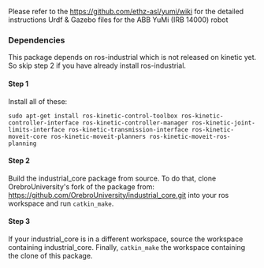 Please refer to the https://github.com/ethz-asl/yumi/wiki for the detailed instructions
Urdf & Gazebo files for the ABB YuMi (IRB 14000) robot

### Dependencies
This package depends on ros-industrial which is not released on kinetic yet. So skip step 2 if you have already install ros-industrial.

#### Step 1
Install all of these:
```
sudo apt-get install ros-kinetic-control-toolbox ros-kinetic-controller-interface ros-kinetic-controller-manager ros-kinetic-joint-limits-interface ros-kinetic-transmission-interface ros-kinetic-moveit-core ros-kinetic-moveit-planners ros-kinetic-moveit-ros-planning
```

#### Step 2
Build the industrial_core package from source. To do that, clone OrebroUniversity's fork of the package from: https://github.com/OrebroUniversity/industrial_core.git into your ros workspace and run `catkin_make`.

#### Step 3
If your industrial_core is in a different workspace, source the workspace containing industrial_core.
Finally, `catkin_make` the workspace containing the clone of this package.
